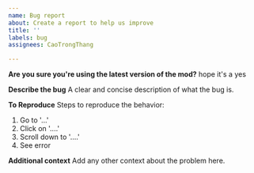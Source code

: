 ```yaml
---
name: Bug report
about: Create a report to help us improve
title: ''
labels: bug
assignees: CaoTrongThang

---
```


**Are you sure you're using the latest version of the mod?**
hope it's a yes

**Describe the bug**
A clear and concise description of what the bug is.

**To Reproduce**
Steps to reproduce the behavior:
1. Go to '...'
2. Click on '....'
3. Scroll down to '....'
4. See error

**Additional context**
Add any other context about the problem here.